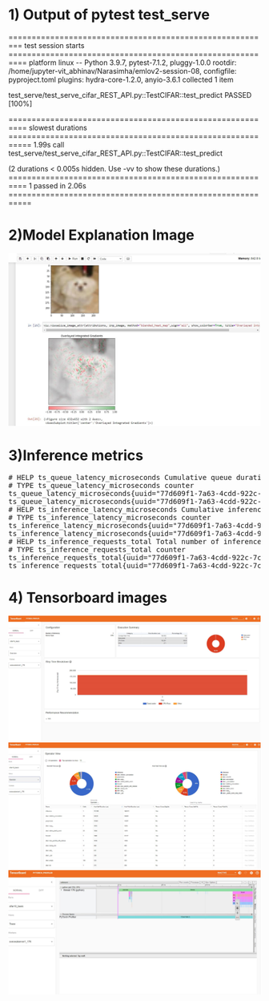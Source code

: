 <h1>1) Output of pytest test_serve</h1>

========================================================= test session starts ==========================================================
platform linux -- Python 3.9.7, pytest-7.1.2, pluggy-1.0.0
rootdir: /home/jupyter-vit_abhinav/Narasimha/emlov2-session-08, configfile: pyproject.toml
plugins: hydra-core-1.2.0, anyio-3.6.1
collected 1 item

test_serve/test_serve_cifar_REST_API.py::TestCIFAR::test_predict PASSED                                                          [100%]

========================================================== slowest durations ===========================================================
1.99s call     test_serve/test_serve_cifar_REST_API.py::TestCIFAR::test_predict

(2 durations < 0.005s hidden.  Use -vv to show these durations.)
========================================================== 1 passed in 2.06s ===========================================================


<h1>2)Model Explanation Image</h1>
<img src='Model_Explanation.JPG'/>


<h1>3)Inference metrics</h1>

<pre>
# HELP ts_queue_latency_microseconds Cumulative queue duration in microseconds
# TYPE ts_queue_latency_microseconds counter
ts_queue_latency_microseconds{uuid="77d609f1-7a63-4cdd-922c-7c06c4ec17fd",model_name="cifar",model_version="default",} 416.079
ts_queue_latency_microseconds{uuid="77d609f1-7a63-4cdd-922c-7c06c4ec17fd",model_name="cifar",model_version="1.0",} 10895.285999999998
# HELP ts_inference_latency_microseconds Cumulative inference duration in microseconds
# TYPE ts_inference_latency_microseconds counter
ts_inference_latency_microseconds{uuid="77d609f1-7a63-4cdd-922c-7c06c4ec17fd",model_name="cifar",model_version="default",} 167474.595
ts_inference_latency_microseconds{uuid="77d609f1-7a63-4cdd-922c-7c06c4ec17fd",model_name="cifar",model_version="1.0",} 6393579.788999999
# HELP ts_inference_requests_total Total number of inference requests.
# TYPE ts_inference_requests_total counter
ts_inference_requests_total{uuid="77d609f1-7a63-4cdd-922c-7c06c4ec17fd",model_name="cifar",model_version="default",} 1.0
ts_inference_requests_total{uuid="77d609f1-7a63-4cdd-922c-7c06c4ec17fd",model_name="cifar",model_version="1.0",} 40.0
</pre>

<h1>4) Tensorboard images</h1>
<img src='PytorchProfiler1.JPG'/><br>
<img src='PytorchProfiler2.JPG'/><br>
<img src='PytorchProfiler3.JPG'/>
